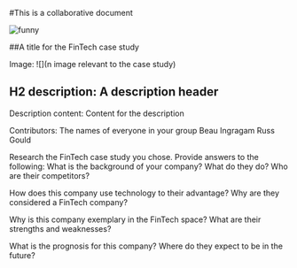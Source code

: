 #This is a collaborative document

![funny](https://media0.giphy.com/media/hQKiGV6MG8WmsHg2yx/200w.gif?cid=6c09b952wky2o8puun7srhfexmzy20j990chu7z562oj6xq6&ep=v1_gifs_search&rid=200w.gif&ct=g)

##A title for the FinTech case study

Image: ![](n image relevant to the case study)

## H2 description: A description header

Description content: Content for the description

Contributors: The names of everyone in your group
Beau Ingragam
Russ Gould

Research the FinTech case study you chose. Provide answers to the following:
What is the background of your company? What do they do? Who are their competitors?

How does this company use technology to their advantage? Why are they considered a FinTech company?

Why is this company exemplary in the FinTech space? What are their strengths and weaknesses?

What is the prognosis for this company? Where do they expect to be in the future?
